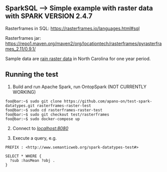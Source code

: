## SparkSQL --> Simple example with raster data with SPARK VERSION 2.4.7

Rasterframes in SQL: https://rasterframes.io/languages.html#sql

Rasterframes jar: https://repo1.maven.org/maven2/org/locationtech/rasterframes/pyrasterframes_2.11/0.9.1/

Sample data are [rain raster data](/spark/2000_01_precip.tif) in North Carolina for one year period.

## Running the test

1. Build and run Apache Spark, run OntopSpark (NOT CURRENTLY WORKING)
  ```console
  foo@bar:~$ sudo git clone https://github.com/apano-on/test-spark-datatypes.git rasterframes-raster-test
  foo@bar:~$ sudo cd rasterframes-raster-test
  foo@bar:~$ sudo git checkout test/rasterframes
  foo@bar:~$ sudo docker-compose up
  ```

2. Connect to [_localhost:8080_](http://localhost:8080/)

3. Execute a query, e.g.

  ```
  PREFIX : <http://www.semanticweb.org/spark-datatypes-test#>

  SELECT * WHERE {
    ?sub :hasMean ?obj .
  }
  ```
